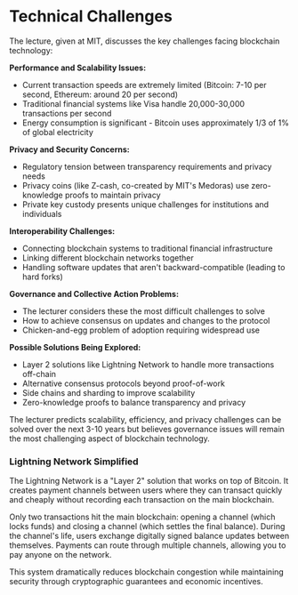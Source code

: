 # Technical Challenges

The lecture, given at MIT, discusses the key challenges facing blockchain technology:

**Performance and Scalability Issues:**
- Current transaction speeds are extremely limited (Bitcoin: 7-10 per second, Ethereum: around 20 per second)
- Traditional financial systems like Visa handle 20,000-30,000 transactions per second
- Energy consumption is significant - Bitcoin uses approximately 1/3 of 1% of global electricity

**Privacy and Security Concerns:**
- Regulatory tension between transparency requirements and privacy needs
- Privacy coins (like Z-cash, co-created by MIT's Medoras) use zero-knowledge proofs to maintain privacy
- Private key custody presents unique challenges for institutions and individuals

**Interoperability Challenges:**
- Connecting blockchain systems to traditional financial infrastructure
- Linking different blockchain networks together
- Handling software updates that aren't backward-compatible (leading to hard forks)

**Governance and Collective Action Problems:**
- The lecturer considers these the most difficult challenges to solve
- How to achieve consensus on updates and changes to the protocol
- Chicken-and-egg problem of adoption requiring widespread use

**Possible Solutions Being Explored:**
- Layer 2 solutions like Lightning Network to handle more transactions off-chain
- Alternative consensus protocols beyond proof-of-work
- Side chains and sharding to improve scalability
- Zero-knowledge proofs to balance transparency and privacy

The lecturer predicts scalability, efficiency, and privacy challenges can be solved over the next 3-10 years but believes governance issues will remain the most challenging aspect of blockchain technology.

### Lightning Network Simplified

The Lightning Network is a "Layer 2" solution that works on top of Bitcoin. It creates payment channels between users where they can transact quickly and cheaply without recording each transaction on the main blockchain. 

Only two transactions hit the main blockchain: opening a channel (which locks funds) and closing a channel (which settles the final balance). During the channel's life, users exchange digitally signed balance updates between themselves. Payments can route through multiple channels, allowing you to pay anyone on the network. 

This system dramatically reduces blockchain congestion while maintaining security through cryptographic guarantees and economic incentives.

